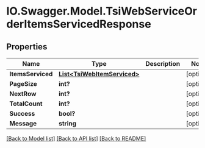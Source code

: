 # IO.Swagger.Model.TsiWebServiceOrderItemsServicedResponse
## Properties

Name | Type | Description | Notes
------------ | ------------- | ------------- | -------------
**ItemsServiced** | [**List&lt;TsiWebItemServiced&gt;**](TsiWebItemServiced.md) |  | [optional] 
**PageSize** | **int?** |  | [optional] 
**NextRow** | **int?** |  | [optional] 
**TotalCount** | **int?** |  | [optional] 
**Success** | **bool?** |  | [optional] 
**Message** | **string** |  | [optional] 

[[Back to Model list]](../README.md#documentation-for-models) [[Back to API list]](../README.md#documentation-for-api-endpoints) [[Back to README]](../README.md)

